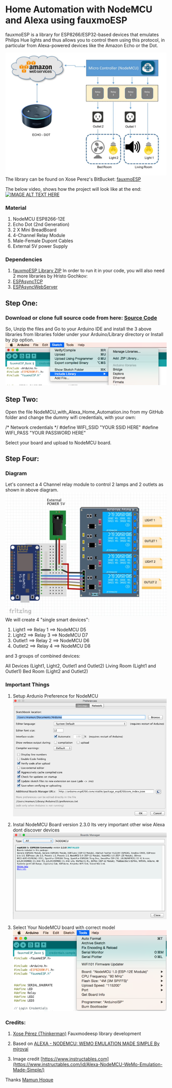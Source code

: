 # Home Automation with NodeMCU and Alexa using fauxmoESP

fauxmoESP is a library for ESP8266/ESP32-based devices that emulates Philips Hue lights and thus allows you to control them using this protocol, in particular from Alexa-powered devices like the Amazon Echo or the Dot.

![Alternate image text](https://raw.githubusercontent.com/MamunHoque/fauxmoESP/master/images/Block_Diagram.jpeg)
The library can be found on Xose Perez's BitBucket: [fauxmoESP](https://bitbucket.org/xoseperez/fauxmoesp/src/master/)

The below video, shows how the project will look like at the end:
[![IMAGE ALT TEXT HERE](https://img.youtube.com/vi/vlizkBoCCT8/maxresdefault.jpg)](https://www.youtube.com/watch?v=vlizkBoCCT8)
### Material 
1. NodeMCU ESP8266-12E 
2. Echo Dot (2nd Generation) 
3. 2 X Mini BreadBoard 
4. 4-Channel Relay Module 
5. Male-Female Dupont Cables
6. External 5V power Supply 

### Dependencies
1. [fauxmoESP Library ZIP](https://github.com/MamunHoque/fauxmoESP/blob/master/libraries/xoseperez-fauxmoesp-56183f1df105.zip?raw=true)
In order to run it in your code, you will also need 2 more libraries by Hristo Gochkov:
2. [ESPAsyncTCP](https://github.com/MamunHoque/fauxmoESP/blob/master/libraries/ESPAsyncTCP-master.zip?raw=true)
3. [ESPAsyncWebServer](https://github.com/MamunHoque/fauxmoESP/blob/master/libraries/ESPAsyncWebServer-master.zip?raw=true)
## Step One:
### Download or clone full source code from here: [Source Code](https://github.com/MamunHoque/fauxmoESP/archive/master.zip)

So, Unzip the files and Go to your Arduino IDE and install the 3 above libraries from libraries folder under your Arduino/Library directory or Install by zip option.
![Alternate image text](https://raw.githubusercontent.com/MamunHoque/fauxmoESP/master/images/package_install.png)

## Step Two:
Open the file NodeMCU_with_Alexa_Home_Automation.ino from my GitHub folder and change the dummy wifi credentials, with your own:

/* Network credentials */
#define WIFI_SSID "YOUR SSID HERE"
#define WIFI_PASS "YOUR PASSWORD HERE"

Select your board and upload to NodeMCU board. 

## Step Four: 

### Diagram
Let's connect a 4 Channel relay module to control 2 lamps and 2 outlets as shown in above diagram.
![Alternate image text](https://raw.githubusercontent.com/MamunHoque/fauxmoESP/master/images/diagram_1.jpg)
We will create 4 "single smart devices":
1. Light1 ==> Relay 1 ==> NodeMCU D5
2. Light2 ==> Relay 3 ==> NodeMCU D7
3. Outlet1 ==> Relay 2 ==> NodeMCU D6
4. Outlet2 ==> Relay 4 ==> NodeMCU D8

and 3 groups of combined devices:

All Devices (Light1, Light2, Outlet1 and Outlet2)
Living Room (Light1 and Outlet1)
Bed Room (Light2 and Outlet2)

### Important Things
1) Setup Ardunio Preference for NodeMCU
![Alternate image text](https://raw.githubusercontent.com/MamunHoque/fauxmoESP/master/images/preference.png)

2) Instal NodeMCU Board version 2.3.0 Its very important other wise Alexa dont discover devices 
![Alternate image text](https://raw.githubusercontent.com/MamunHoque/fauxmoESP/master/images/nodemcu2.3.0.png)

3) Select Your NodeMCU board with correct model
![Alternate image text](https://raw.githubusercontent.com/MamunHoque/fauxmoESP/master/images/board_select.png)

### Credits:
1) [Xose Pérez (Thinkerman)](https://bitbucket.org/xoseperez/fauxmoesp/src/master/) Fauxmodeesp library development

2) Based on [ALEXA - NODEMCU: WEMO EMULATION MADE SIMPLE
By mjrovai](https://www.instructables.com/id/Alexa-NodeMCU-WeMo-Emulation-Made-Simple/)

3) Image credit [https://www.instructables.com](https://www.instructables.com/id/Alexa-NodeMCU-WeMo-Emulation-Made-Simple/)


Thanks
[Mamun Hoque](https://fb.com/mamun3137)
